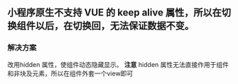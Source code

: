 ## 小程序原生不支持 VUE 的 keep alive 属性，所以在切换组件以后，在切换回，无法保证数据不变。

### 解决方案
改用hidden 属性，使组件动态隐藏显示。
**注意** hidden 属性无法直接作用于组件和非块及元素，所以在组件外套一个view即可